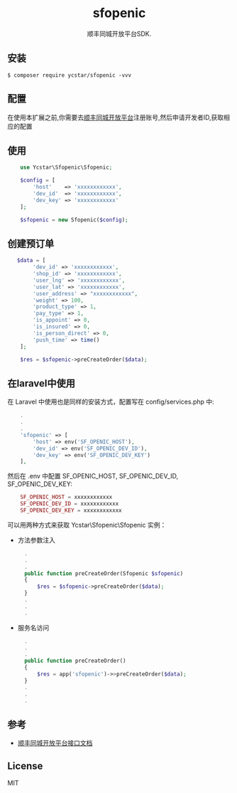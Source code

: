 <h1 align="center"> sfopenic </h1>

<p align="center"> 顺丰同城开放平台SDK.</p>


## 安装

```shell
$ composer require ycstar/sfopenic -vvv
```

## 配置

在使用本扩展之前,你需要去[顺丰同城开放平台](http://commit-openic.sf-express.com/open/api/docs/index#/homepage)注册账号,然后申请开发者ID,获取相应的配置

## 使用
```php
    use Ycstar\Sfopenic\Sfopenic;

    $config = [
        'host'    => 'xxxxxxxxxxxx',
        'dev_id'  => 'xxxxxxxxxxxx',
        'dev_key' => 'xxxxxxxxxxxx'
    ];

    $sfopenic = new Sfopenic($config);
```

## 创建预订单
```php
   $data = [
        'dev_id' => 'xxxxxxxxxxxx',
        'shop_id' => 'xxxxxxxxxxxx',
        'user_lng' => 'xxxxxxxxxxxx',
        'user_lat' => 'xxxxxxxxxxxx',
        'user_address' => "xxxxxxxxxxxx",
        'weight' => 100,
        'product_type' => 1,
        'pay_type' => 1,
        'is_appoint' => 0,
        'is_insured' => 0,
        'is_person_direct' => 0,
        'push_time' => time()
    ];

    $res = $sfopenic->preCreateOrder($data);
```

## 在laravel中使用
在 Laravel 中使用也是同样的安装方式，配置写在 config/services.php 中:
```php
    .
    .
    .
    'sfopenic' => [
        'host' => env('SF_OPENIC_HOST'),
        'dev_id' => env('SF_OPENIC_DEV_ID'),
        'dev_key' => env('SF_OPENIC_DEV_KEY')
    ],
```
然后在 .env 中配置 SF_OPENIC_HOST, SF_OPENIC_DEV_ID, SF_OPENIC_DEV_KEY:
```php
    SF_OPENIC_HOST = xxxxxxxxxxxx
    SF_OPENIC_DEV_ID = xxxxxxxxxxxx
    SF_OPENIC_DEV_KEY = xxxxxxxxxxxx
```
可以用两种方式来获取 Ycstar\Sfopenic\Sfopenic 实例：

* 方法参数注入
  ```php
    .
    .
    .
    public function preCreateOrder(Sfopenic $sfopenic)
    {
        $res = $sfopenic->preCreateOrder($data);
    }
    .
    .
    .
  ```
* 服务名访问
  ```php
    .
    .
    .
    public function preCreateOrder()
    {
        $res = app('sfopenic')->>preCreateOrder($data);
    }
    .
    .
    .
  ```

## 参考
* [顺丰同城开放平台接口文档](http://commit-openic.sf-express.com/open/api/docs/index#/apidoc)

## License

MIT